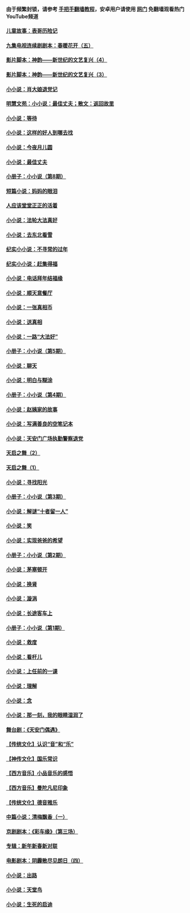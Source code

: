 #### 由于频繁封锁，请参考 [手把手翻墙教程](https://github.com/gfw-breaker/guides/wiki/)，安卓用户请使用 [网门](https://github.com/gfw-breaker/nogfw/blob/master/dl.md?t=05281101) 免翻墙观看热门YouTube频道 

#### [儿童故事：表哥历险记](../pages/328/383535.md?t=05281101) 

#### [九集电视连续剧剧本：春暖花开（五）](../pages/328/275919.md?t=05281101) 

#### [影片脚本：神韵——新世纪的文艺复兴（4）](../pages/328/266089.md?t=05281101) 

#### [影片脚本：神韵——新世纪的文艺复兴（3）](../pages/328/266087.md?t=05281101) 

#### [小小说：肖大娘退党记](../pages/328/239807.md?t=05281101) 

#### [明慧文苑：小小说：最佳丈夫；散文：返回故里](../pages/328/3439.md?t=05281101) 

#### [小小说：等待](../pages/328/223927.md?t=05281101) 

#### [小小说：这样的好人到哪去找](../pages/328/209396.md?t=05281101) 

#### [小小说：今夜月儿圆](../pages/328/193588.md?t=05281101) 

#### [小小说：最佳丈夫](../pages/328/190938.md?t=05281101) 

#### [小册子：小小说（第8期）](../pages/328/188202.md?t=05281101) 

#### [短篇小说：妈妈的眼泪](../pages/328/187712.md?t=05281101) 

#### [人应该堂堂正正的活着](../pages/328/182430.md?t=05281101) 

#### [小小说：法轮大法真好](../pages/328/174669.md?t=05281101) 

#### [小小说：去东北看雪](../pages/328/173882.md?t=05281101) 

#### [纪实小小说：不寻常的过年](../pages/328/173187.md?t=05281101) 

#### [纪实小小说：赶集得福](../pages/328/172652.md?t=05281101) 

#### [小小说：电话拜年结福缘](../pages/328/172533.md?t=05281101) 

#### [小小说：顺天意餐厅](../pages/328/170182.md?t=05281101) 

#### [小小说：一张真相币](../pages/328/169410.md?t=05281101) 

#### [小小说：送真相](../pages/328/166713.md?t=05281101) 

#### [小小说：一路“大法好”](../pages/328/162016.md?t=05281101) 

#### [小册子：小小说（第5期）](../pages/328/161131.md?t=05281101) 

#### [小小说：聊天](../pages/328/159640.md?t=05281101) 

#### [小小说：明白与糊涂](../pages/328/158101.md?t=05281101) 

#### [小册子：小小说（第4期）](../pages/328/158006.md?t=05281101) 

#### [小小说：赵姨家的故事](../pages/328/157843.md?t=05281101) 

#### [小小说：写满善良的空笔记本](../pages/328/157382.md?t=05281101) 

#### [小小说：天安门广场执勤警察退党](../pages/328/156982.md?t=05281101) 

#### [天启之舞（2）](../pages/328/153440.md?t=05281101) 

#### [天启之舞（1）](../pages/328/153439.md?t=05281101) 

#### [小小说：寻找阳光](../pages/328/153065.md?t=05281101) 

#### [小册子：小小说（第3期）](../pages/328/151715.md?t=05281101) 

#### [小小说：解谜“十者留一人”](../pages/328/148967.md?t=05281101) 

#### [小小说：笑](../pages/328/148905.md?t=05281101) 

#### [小小说：实现爸爸的希望](../pages/328/148096.md?t=05281101) 

#### [小册子：小小说（第2期）](../pages/328/147214.md?t=05281101) 

#### [小小说：茅塞顿开](../pages/328/147030.md?t=05281101) 

#### [小小说：换肾](../pages/328/146770.md?t=05281101) 

#### [小小说：漩涡](../pages/328/146683.md?t=05281101) 

#### [小小说：长途客车上](../pages/328/145076.md?t=05281101) 

#### [小册子：小小说（第1期）](../pages/328/143963.md?t=05281101) 

#### [小小说：救度](../pages/328/143927.md?t=05281101) 

#### [小小说：看杆儿](../pages/328/142137.md?t=05281101) 

#### [小小说：上任前的一课](../pages/328/140808.md?t=05281101) 

#### [小小说：理解](../pages/328/140476.md?t=05281101) 

#### [小小说：念](../pages/328/139513.md?t=05281101) 

#### [小小说：那一刻，我的眼睛湿润了](../pages/328/138476.md?t=05281101) 

#### [舞台剧：《天安门偶遇》](../pages/328/117155.md?t=05281101) 

#### [【传统文化】认识“音”和“乐”](../pages/328/108667.md?t=05281101) 

#### [【神传文化】国乐常识](../pages/328/104225.md?t=05281101) 

#### [【西方音乐】小品音乐的感悟](../pages/328/102924.md?t=05281101) 

#### [【西方音乐】曼陀凡尼印象](../pages/328/102922.md?t=05281101) 

#### [【传统文化】德音雅乐](../pages/328/102923.md?t=05281101) 

#### [中篇小说：清梅飘香（一）](../pages/328/101058.md?t=05281101) 

#### [京剧剧本：《彩车缘》（第三场）](../pages/328/96434.md?t=05281101) 

#### [专辑：新年新春新对联](../pages/328/94991.md?t=05281101) 

#### [电影剧本：阴霾散尽见朗日（四）](../pages/328/87081.md?t=05281101) 

#### [小小说：出路](../pages/328/84848.md?t=05281101) 

#### [小小说：天堂鸟](../pages/328/83084.md?t=05281101) 

#### [小小说：生死的启迪](../pages/328/70977.md?t=05281101) 

